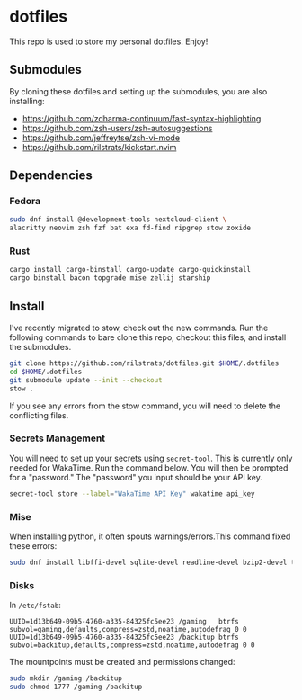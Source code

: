 # dotfiles

This repo is used to store my personal dotfiles. Enjoy!

## Submodules

By cloning these dotfiles and setting up the submodules, you are also installing:

- https://github.com/zdharma-continuum/fast-syntax-highlighting
- https://github.com/zsh-users/zsh-autosuggestions
- https://github.com/jeffreytse/zsh-vi-mode
- https://github.com/rilstrats/kickstart.nvim

## Dependencies

### Fedora

```bash
sudo dnf install @development-tools nextcloud-client \
alacritty neovim zsh fzf bat exa fd-find ripgrep stow zoxide
```

<!-- #### i3 -->
<!---->
<!-- ```bash -->
<!-- sudo dnf install dunst i3 rofi feh \ -->
<!-- brightnessctl polybar wmctrl xset \ -->
<!-- ImageMagick xautolock xss-lock  -->
<!-- ``` -->

### Rust

```bash
cargo install cargo-binstall cargo-update cargo-quickinstall
cargo binstall bacon topgrade mise zellij starship
```
<!-- cargo install bacon bat bottom du-dust exa procs ripgrep sd topgrade zoxide -->


## Install

I've recently migrated to stow, check out the new commands.
Run the following commands to bare clone this repo, checkout this files, and install the submodules.

```bash
git clone https://github.com/rilstrats/dotfiles.git $HOME/.dotfiles
cd $HOME/.dotfiles
git submodule update --init --checkout
stow .
```

If you see any errors from the stow command, you will need to delete the conflicting files.

### Secrets Management

You will need to set up your secrets using `secret-tool`.
This is currently only needed for WakaTime.
Run the command below.
You will then be prompted for a "password."
The "password" you input should be your API key.

```sh
secret-tool store --label="WakaTime API Key" wakatime api_key
```
### Mise

When installing python, it often spouts warnings/errors.This command fixed these errors:

```sh
sudo dnf install libffi-devel sqlite-devel readline-devel bzip2-devel tk-devel
```

### Disks

In `/etc/fstab`:

```
UUID=1d13b649-09b5-4760-a335-84325fc5ee23 /gaming   btrfs subvol=gaming,defaults,compress=zstd,noatime,autodefrag 0 0
UUID=1d13b649-09b5-4760-a335-84325fc5ee23 /backitup btrfs subvol=backitup,defaults,compress=zstd,noatime,autodefrag 0 0
```

The mountpoints must be created and permissions changed:

```sh
sudo mkdir /gaming /backitup
sudo chmod 1777 /gaming /backitup
```
